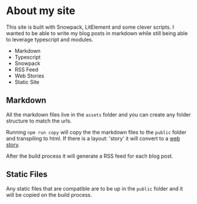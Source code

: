 # About my site

This site is built with Snowpack, LitElement and some clever scripts. I wanted to be able to write my blog posts in markdown while still being able to leverage typescript and modules.

- Markdown
- Typescript
- Snowpack
- RSS Feed
- Web Stories
- Static Site

## Markdown

All the markdown files live in the `assets` folder and you can create any folder structure to match the urls.

Running `npm run copy` will copy the the markdown files to the `public` folder and transpiling to html. If there is a layout: 'story' it will convert to a [web story](https://stories.google).

After the build process it will generate a RSS feed for each blog post. 

## Static Files

Any static files that are compatible are to be up in the `public` folder and it will be copied on the build process.